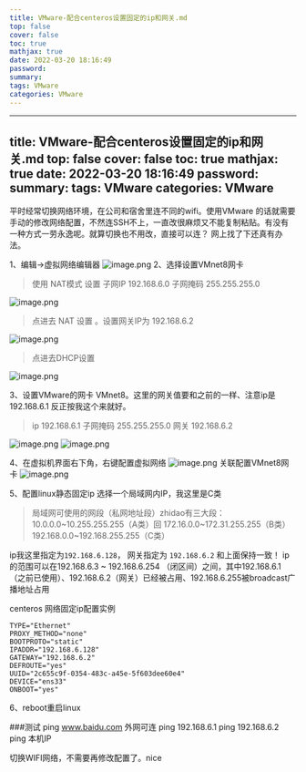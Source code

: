 ```yaml
---
title: VMware-配合centeros设置固定的ip和网关.md
top: false
cover: false
toc: true
mathjax: true
date: 2022-03-20 18:16:49
password:
summary:
tags: VMware
categories: VMware
---
```

---
title: VMware-配合centeros设置固定的ip和网关.md
top: false
cover: false
toc: true
mathjax: true
date: 2022-03-20 18:16:49
password:
summary:
tags: VMware
categories: VMware
---
平时经常切换网络环境，在公司和宿舍里连不同的wifi。使用VMware 的话就需要手动的修改网络配置，不然连SSH不上，一直改很麻烦又不能复制粘贴。有没有一种方式一劳永逸呢。就算切换也不用改，直接可以连？
网上找了下还真有办法。

1、编辑->虚拟网络编辑器
![image.png](https://upload-images.jianshu.io/upload_images/13965490-8286acf22629fd5b.png?imageMogr2/auto-orient/strip%7CimageView2/2/w/1240)
2、选择设置VMnet8网卡
>使用 NAT模式
设置 子网IP 192.168.6.0
子网掩码  255.255.255.0

![image.png](https://upload-images.jianshu.io/upload_images/13965490-a2e821d2ccdb1a84.png?imageMogr2/auto-orient/strip%7CimageView2/2/w/1240)


>点进去 NAT 设置 。设置网关IP为 192.168.6.2

![image.png](https://upload-images.jianshu.io/upload_images/13965490-c7ceb39356c1c3dd.png?imageMogr2/auto-orient/strip%7CimageView2/2/w/1240)

>点进去DHCP设置

![image.png](https://upload-images.jianshu.io/upload_images/13965490-822e0ab77d54d158.png?imageMogr2/auto-orient/strip%7CimageView2/2/w/1240)


3、设置VMware的网卡 VMnet8。这里的网关值要和之前的一样、注意ip是192.168.6.1
 反正按我这个来就好。
>ip 192.168.6.1
子网掩码 255.255.255.0
网关 192.168.6.2

![image.png](https://upload-images.jianshu.io/upload_images/13965490-c93e76a4b3261367.png?imageMogr2/auto-orient/strip%7CimageView2/2/w/1240)
![image.png](https://upload-images.jianshu.io/upload_images/13965490-7b4a8fce7fb36ac0.png?imageMogr2/auto-orient/strip%7CimageView2/2/w/1240)


4、在虚拟机界面右下角，右键配置虚拟网络
![image.png](https://upload-images.jianshu.io/upload_images/13965490-f93f4af159e31dc0.png?imageMogr2/auto-orient/strip%7CimageView2/2/w/1240)
关联配置VMnet8网卡
![image.png](https://upload-images.jianshu.io/upload_images/13965490-e0d7233f4457b22e.png?imageMogr2/auto-orient/strip%7CimageView2/2/w/1240)


5、配置linux静态固定ip
选择一个局域网内IP，我这里是C类
>局域网可使用的网段（私网地址段）zhidao有三大段：
10.0.0.0~10.255.255.255（A类）回
172.16.0.0~172.31.255.255（B类）
192.168.0.0~192.168.255.255（C类）

ip我这里指定为`192.168.6.128`，  网关指定为  `192.168.6.2` 和上面保持一致！
ip的范围可以在192.168.6.3 ~ 192.168.6.254 （闭区间）之间，其中192.168.6.1（之前已使用）、192.168.6.2（网关）已经被占用、192.168.6.255被broadcast广播地址占用




centeros 网络固定ip配置实例
~~~
TYPE="Ethernet"
PROXY_METHOD="none"
BOOTPROTO="static"
IPADDR="192.168.6.128"
GATEWAY="192.168.6.2"
DEFROUTE="yes"
UUID="2c655c9f-0354-483c-a45e-5f603dee60e4"
DEVICE="ens33"
ONBOOT="yes"
~~~

6、reboot重启linux


###测试
ping www.baidu.com 外网可连
ping 192.168.6.1
ping  192.168.6.2
ping  本机IP

切换WIFI网络，不需要再修改配置了。nice

